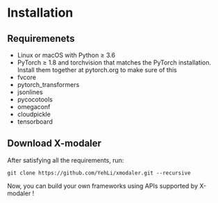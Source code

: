# Installation

## Requiremenets
* Linux or macOS with Python ≥ 3.6
* PyTorch ≥ 1.8 and torchvision that matches the PyTorch installation. Install them together at pytorch.org to make sure of this
* fvcore
* pytorch_transformers
* jsonlines
* pycocotools
* omegaconf
* cloudpickle
* tensorboard

## Download X-modaler
After satisfying all the requirements, run:
```
git clone https://github.com/YehLi/xmodaler.git --recursive
```
Now, you can build your own frameworks using APIs supported by X-modaler !